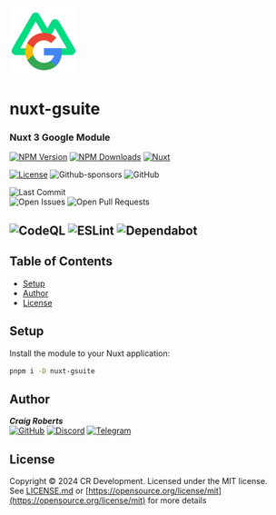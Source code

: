 [![nuxt-gsuite][logo-src]][npm-href]
# nuxt-gsuite  
### Nuxt 3 Google Module  

[![NPM Version][npm-version-src]][npm-href]
[![NPM Downloads][npm-downloads-src]][npm-href]
[![Nuxt][nuxt-src]][nuxt-href]  

[![License][license-src]][npm-href]
![Github-sponsors](https://img.shields.io/badge/github-sponsor-30363D?style=for-the-badge&logo=GitHub-Sponsors&logoColor=EA4AAA)
![GitHub](https://img.shields.io/badge/github-%23121011.svg?style=for-the-badge&logo=github&logoColor=white)


![Last Commit](https://img.shields.io/github/last-commit/moldypenguins/nuxt-gsuite?style=for-the-badge&logo=GitHub)  
![Open Issues](https://img.shields.io/github/issues-raw/moldypenguins/nuxt-gsuite?style=for-the-badge&logo=GitHub)
![Open Pull Requests](https://img.shields.io/github/issues-pr-raw/moldypenguins/nuxt-gsuite?style=for-the-badge&logo=GitHub)  


![CodeQL][codeql-src]
![ESLint][eslint-src]
![Dependabot][dependabot-src]  
---

## Table of Contents

- [Setup](#setup)
- [Author](#author)
- [License](#license)

## Setup

Install the module to your Nuxt application:

```bash
pnpm i -D nuxt-gsuite
```

## Author

_**Craig Roberts**_  
[![GitHub](https://img.shields.io/badge/moldypenguins-6e5494?labelColor=555555&logo=github&style=for-the-badge)](https://github.com/moldypenguins)
[![Discord](https://img.shields.io/badge/@moldypenguins-5865F2?labelColor=555555&logo=discord&style=for-the-badge)](https://discordapp.com/users/346771877211144194)
[![Telegram](https://img.shields.io/badge/@moldypenguins-27A7E7?labelColor=555555&logo=telegram&style=for-the-badge)](https://t.me/moldypenguins)

## License

Copyright © 2024 CR Development. Licensed under the MIT license.  
See [LICENSE.md](LICENSE.md) or [https://opensource.org/license/mit](https://opensource.org/license/mit) for more details

<!-- Badges -->
[logo-src]: https://raw.githubusercontent.com/moldypenguins/nuxt-gsuite/master/.github/images/nuxt-gsuite.png
[npm-version-src]: https://img.shields.io/npm/v/nuxt-gsuite/latest.svg?style=for-the-badge&color=CD0000&logo=npm&logoColor=white
[npm-downloads-src]: https://img.shields.io/npm/dm/nuxt-gsuite.svg?style=for-the-badge&color=CD0000&logo=npm&logoColor=white
[license-src]: https://img.shields.io/npm/l/nuxt-gsuite.svg?style=for-the-badge&color=CD0000&logo=npm&logoColor=white
[npm-href]: https://npmjs.com/package/nuxt-gsuite

[nuxt-src]: https://img.shields.io/badge/Nuxt-002E3B?style=for-the-badge&logo=nuxtdotjs&logoColor=#00DC82
[nuxt-href]: https://nuxt.com


[codeql-src]: https://img.shields.io/badge/CodeQL-121011?style=for-the-badge&logo=github&logoColor=white
[eslint-src]: https://img.shields.io/badge/ESLint-4B3263?style=for-the-badge&logo=eslint&logoColor=white
[dependabot-src]: https://img.shields.io/badge/dependabot-025E8C?style=for-the-badge&logo=dependabot&logoColor=white
